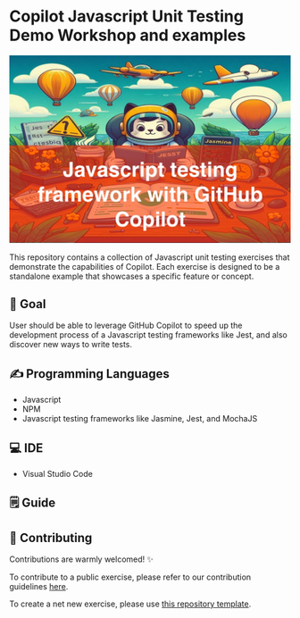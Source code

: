 # Copilot Javascript Unit Testing Demo Workshop and examples
<!-- REPLACE THE TITLE WITH THE NAME OF THE EXERCISE -->

![Cover Image](./images/cover.jpg)

This repository contains a collection of Javascript unit testing exercises that demonstrate the capabilities of Copilot. Each exercise is designed to be a standalone example that showcases a specific feature or concept.

## 🎯 Goal
<!-- ONE SENTENCE ABOUT THE GOAL OF THE EXERCISE -->

User should be able to leverage GitHub Copilot to speed up the development process of a Javascript testing frameworks like Jest, and also discover new ways to write tests.

## ✍️ Programming Languages
<!-- BULLETED LIST OF LANGUAGES INVOLVES -->

- Javascript
- NPM
- Javascript testing frameworks like Jasmine, Jest, and MochaJS

## 💻 IDE
<!-- OPTIONALLY SPECIFY THE IDEs THAT SHOULD BE USED -->
- Visual Studio Code

## 🗒️ Guide
<!-- STEP BY STEP INSTRUCTIONS DETAILING HOW TO COMPLETE THE EXERCISE -->

## 🤝 Contributing
Contributions are warmly welcomed! ✨

To contribute to a public exercise, please refer to our contribution guidelines [here](https://github.com/ps-copilot-sandbox/.github/blob/main/.github/CONTRIBUTING.md).

To create a net new exercise, please use [this repository template](https://github.com/ps-copilot-sandbox/copilot-exercise-template).
